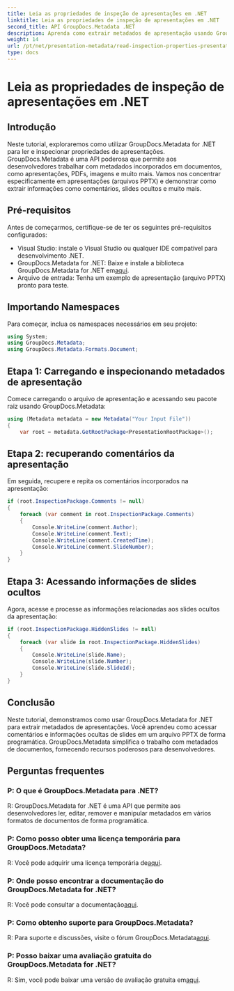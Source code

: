 ```yaml
---
title: Leia as propriedades de inspeção de apresentações em .NET
linktitle: Leia as propriedades de inspeção de apresentações em .NET
second_title: API GroupDocs.Metadata .NET
description: Aprenda como extrair metadados de apresentação usando GroupDocs.Metadata for .NET. Acesse comentários, slides ocultos e muito mais de forma programática.
weight: 14
url: /pt/net/presentation-metadata/read-inspection-properties-presentations/
type: docs
---
```

# Leia as propriedades de inspeção de apresentações em .NET

## Introdução
Neste tutorial, exploraremos como utilizar GroupDocs.Metadata for .NET para ler e inspecionar propriedades de apresentações. GroupDocs.Metadata é uma API poderosa que permite aos desenvolvedores trabalhar com metadados incorporados em documentos, como apresentações, PDFs, imagens e muito mais. Vamos nos concentrar especificamente em apresentações (arquivos PPTX) e demonstrar como extrair informações como comentários, slides ocultos e muito mais.
## Pré-requisitos
Antes de começarmos, certifique-se de ter os seguintes pré-requisitos configurados:
- Visual Studio: instale o Visual Studio ou qualquer IDE compatível para desenvolvimento .NET.
-  GroupDocs.Metadata for .NET: Baixe e instale a biblioteca GroupDocs.Metadata for .NET em[aqui](https://releases.groupdocs.com/metadata/net/).
- Arquivo de entrada: Tenha um exemplo de apresentação (arquivo PPTX) pronto para teste.
## Importando Namespaces
Para começar, inclua os namespaces necessários em seu projeto:
```csharp
using System;
using GroupDocs.Metadata;
using GroupDocs.Metadata.Formats.Document;
```
## Etapa 1: Carregando e inspecionando metadados de apresentação
Comece carregando o arquivo de apresentação e acessando seu pacote raiz usando GroupDocs.Metadata:
```csharp
using (Metadata metadata = new Metadata("Your Input File"))
{
    var root = metadata.GetRootPackage<PresentationRootPackage>();
```
## Etapa 2: recuperando comentários da apresentação
Em seguida, recupere e repita os comentários incorporados na apresentação:
```csharp
if (root.InspectionPackage.Comments != null)
{
    foreach (var comment in root.InspectionPackage.Comments)
    {
        Console.WriteLine(comment.Author);
        Console.WriteLine(comment.Text);
        Console.WriteLine(comment.CreatedTime);
        Console.WriteLine(comment.SlideNumber);
    }
}
```
## Etapa 3: Acessando informações de slides ocultos
Agora, acesse e processe as informações relacionadas aos slides ocultos da apresentação:
```csharp
if (root.InspectionPackage.HiddenSlides != null)
{
    foreach (var slide in root.InspectionPackage.HiddenSlides)
    {
        Console.WriteLine(slide.Name);
        Console.WriteLine(slide.Number);
        Console.WriteLine(slide.SlideId);
    }
}
```
## Conclusão
Neste tutorial, demonstramos como usar GroupDocs.Metadata for .NET para extrair metadados de apresentações. Você aprendeu como acessar comentários e informações ocultas de slides em um arquivo PPTX de forma programática. GroupDocs.Metadata simplifica o trabalho com metadados de documentos, fornecendo recursos poderosos para desenvolvedores.

## Perguntas frequentes
### P: O que é GroupDocs.Metadata para .NET?
R: GroupDocs.Metadata for .NET é uma API que permite aos desenvolvedores ler, editar, remover e manipular metadados em vários formatos de documentos de forma programática.
### P: Como posso obter uma licença temporária para GroupDocs.Metadata?
 R: Você pode adquirir uma licença temporária de[aqui](https://purchase.groupdocs.com/temporary-license/).
### P: Onde posso encontrar a documentação do GroupDocs.Metadata for .NET?
 R: Você pode consultar a documentação[aqui](https://tutorials.groupdocs.com/metadata/net/).
### P: Como obtenho suporte para GroupDocs.Metadata?
 R: Para suporte e discussões, visite o fórum GroupDocs.Metadata[aqui](https://forum.groupdocs.com/c/metadata/14).
### P: Posso baixar uma avaliação gratuita do GroupDocs.Metadata for .NET?
 R: Sim, você pode baixar uma versão de avaliação gratuita em[aqui](https://releases.groupdocs.com/).